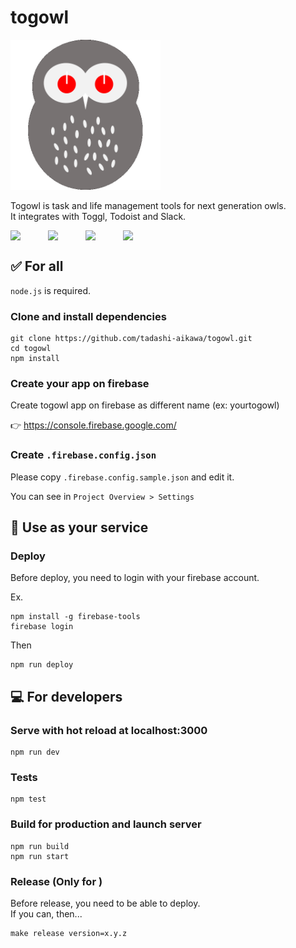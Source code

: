 togowl
======

<img src="./static/icon.png" width="240" />

Togowl is task and life management tools for next generation owls.  
It integrates with Toggl, Todoist and Slack.

<div style="display: flex;">
  <img src="https://cdn.svgporn.com/logos/typescript-icon.svg" width="60" />
  <img src="https://cdn.svgporn.com/logos/nuxt.svg" width="60" />
  <img src="https://cdn.svgporn.com/logos/vuetifyjs.svg" width="60" />
  <img src="https://cdn.svgporn.com/logos/firebase.svg" width="60" />
</div>


✅ For all
----------

`node.js` is required.

### Clone and install dependencies

```
git clone https://github.com/tadashi-aikawa/togowl.git
cd togowl
npm install
```

### Create your app on firebase

Create togowl app on firebase as different name (ex: yourtogowl)

👉 https://console.firebase.google.com/

### Create `.firebase.config.json`

Please copy `.firebase.config.sample.json` and edit it.

You can see in `Project Overview > Settings`


💃 Use as your service
----------------------

### Deploy

Before deploy, you need to login with your firebase account.

Ex.

```
npm install -g firebase-tools
firebase login
```

Then

```
npm run deploy
```


💻 For developers
-----------------

### Serve with hot reload at localhost:3000

```
npm run dev
```

### Tests

```
npm test
```

### Build for production and launch server

```
npm run build
npm run start
```

### Release (Only for )

Before release, you need to be able to deploy.  
If you can, then...

```
make release version=x.y.z
```
